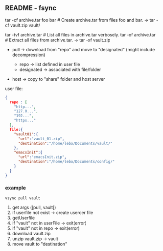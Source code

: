 ## README - fsync

tar -cf archive.tar foo bar  # Create archive.tar from files foo and bar.
  -> tar -cf vault.zip vault/

tar -tvf archive.tar         # List all files in archive.tar verbosely.
tar -xf archive.tar          # Extract all files from archive.tar.
  -> tar -xf vault.zip



- pull -> download from "repo" and move to "designated" (might include decompression)
    - repo -> list defined in user file
    - designated -> associated with file/folder

- host -> copy to "share" folder and host server

user file:
``` json
{
  repo : [
    "http...",
    "127.0...",
    "192...",
    "https..."
  ],
  file:{
    "vault01":{
      "url":"vault_01.zip",
      "destination":"/home/lebo/Documents/vault/"
    },
    "emacsInit":{
      "url":"emacsInit.zip",
      "destination":"/home/lebo/Documents/config/"
    }
  }
}
```

### example

``` shell
vsync pull vault
```

1. get args ([pull, vault])
2. if userfile not exist -> create usercer file
3. getUserfile
4. if "vault" not in userFile -> exit(error)
5. if "vault" not in repo -> exit(error)
6. download vault.zip
7. unzip vault.zip -> vault
8. move vault to "destination"
